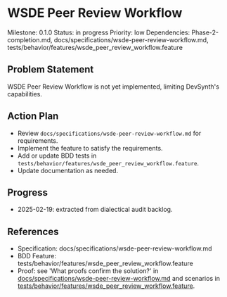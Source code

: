 # WSDE Peer Review Workflow
Milestone: 0.1.0
Status: in progress
Priority: low
Dependencies: Phase-2-completion.md, docs/specifications/wsde-peer-review-workflow.md, tests/behavior/features/wsde_peer_review_workflow.feature

## Problem Statement
WSDE Peer Review Workflow is not yet implemented, limiting DevSynth's capabilities.


## Action Plan
- Review `docs/specifications/wsde-peer-review-workflow.md` for requirements.
- Implement the feature to satisfy the requirements.
- Add or update BDD tests in `tests/behavior/features/wsde_peer_review_workflow.feature`.
- Update documentation as needed.

## Progress
- 2025-02-19: extracted from dialectical audit backlog.

## References
- Specification: docs/specifications/wsde-peer-review-workflow.md
- BDD Feature: tests/behavior/features/wsde_peer_review_workflow.feature
- Proof: see 'What proofs confirm the solution?' in [docs/specifications/wsde-peer-review-workflow.md](../docs/specifications/wsde-peer-review-workflow.md) and scenarios in [tests/behavior/features/wsde_peer_review_workflow.feature](../tests/behavior/features/wsde_peer_review_workflow.feature).
